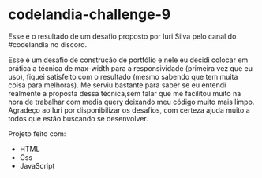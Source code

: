 # codelandia-challenge-9



Esse é o resultado de um desafio proposto por Iuri Silva pelo canal do #codelandia no discord.

Esse é um desafio de construção de portfólio e nele eu decidi colocar em prática a técnica de max-width para a responsividade (primeira vez que eu uso), fiquei satisfeito com o resultado (mesmo sabendo que tem muita coisa para melhoras). Me serviu bastante para saber se eu entendi realmente a proposta dessa técnica,sem falar que me facilitou muito na hora de trabalhar com media query deixando meu código muito mais limpo.
Agradeço ao Iuri por disponibilizar os desafios, com certeza ajuda muito a todos que estão buscando se desenvolver.

Projeto feito com: 
* HTML
* Css 
* JavaScript
